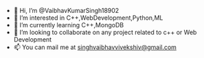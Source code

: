 - 👋 Hi, I’m @VaibhavKumarSingh18902
- 👀 I’m interested in C++,WebDevelopment,Python,ML
- 🌱 I’m currently learning C++,MongoDB
- 💞️ I’m looking to collaborate on any project related to c++ or Web Development
- 📫 You can mail me at singhvaibhavvivekshiv@gmail.com

<!---
VaibhavKumarSingh18902/VaibhavKumarSingh18902 is a ✨ special ✨ repository because its `README.md` (this file) appears on your GitHub profile.
You can click the Preview link to take a look at your changes.
--->
